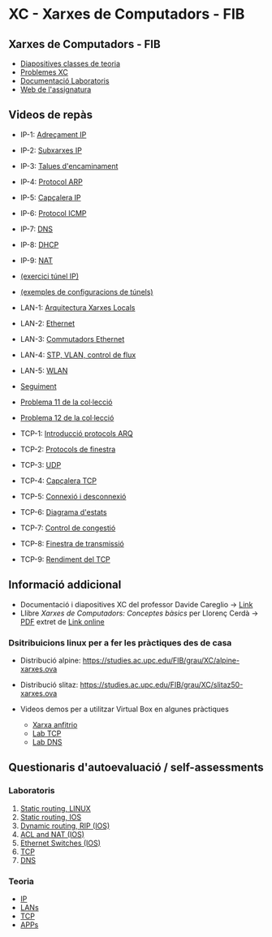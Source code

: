 # XC - Xarxes de Computadors - FIB

## Xarxes de Computadors - FIB

- [Diapositives classes de teoria](/teoria-diaps)
- [Problemes XC](/problemes)
- [Documentació Laboratoris](/documentacio-lab)
- [Web de l'assignatura](https://docencia.ac.upc.edu/FIB/grau/XC/)

## Videos de repàs

- IP-1: [Adreçament IP](https://youtu.be/lw8tITa5Cd8)
- IP-2: [Subxarxes IP](https://youtu.be/lgHit1Io54Y)
- IP-3: [Talues d'encaminament](https://youtu.be/TiLpbNlYz3o)
- IP-4: [Protocol ARP](https://youtu.be/a8osS-fVkqI)
- IP-5: [Capçalera IP](https://youtu.be/wWd2skddCuY)
- IP-6: [Protocol ICMP](https://youtu.be/fnlAeTgdxBM)
- IP-7: [DNS](https://youtu.be/FPl72YMMf1w)
- IP-8: [DHCP](https://youtu.be/5JbE1eWcg7c)
- IP-9: [NAT](https://youtu.be/-nXRVIb1u5s)

- [(exercici túnel IP)](https://youtu.be/o3EfTDl6tZ8)
- [(exemples de configuracions de túnels)](https://youtu.be/yezeP685WtQ)

- LAN-1: [Arquitectura Xarxes Locals](https://youtu.be/PuZibmh1sPI)
- LAN-2: [Ethernet](https://youtu.be/0sDN8dJAVcI)
- LAN-3: [Commutadors Ethernet](https://youtu.be/VQV2Ll254W8)
- LAN-4: [STP, VLAN, control de flux](https://youtu.be/jMAH3rFming)
- LAN-5: [WLAN](https://youtu.be/EAm-0SlfIGE)  

- [Seguiment](https://youtu.be/mczGYREMmcE)
- [Problema 11 de la col·lecció](https://youtu.be/G5377Y7iSMA)
- [Problema 12 de la col·lecció](https://youtu.be/8a81J2VStzQ)

- TCP-1: [Introducció protocols ARQ](https://youtu.be/Ot9EUVcX5HI)
- TCP-2: [Protocols de finestra](https://youtu.be/sSkCSZr8VvM)
- TCP-3: [UDP](https://youtu.be/IP05kBn97Kk)
- TCP-4: [Capçalera TCP](https://youtu.be/55RPJmey3HU)
- TCP-5: [Connexió i desconnexió](https://youtu.be/nnkfUgP0ua4)
- TCP-6: [Diagrama d'estats](https://youtu.be/Sbpa_8748WY)
- TCP-7: [Control de congestió](https://youtu.be/_STIfLTvu5s)
- TCP-8: [Finestra de transmissió](https://youtu.be/xyVfAD2JwdI)
- TCP-9: [Rendiment del TCP](https://youtu.be/ZKRZEwbaybU)

## Informació addicional

- Documentació i diapositives XC del professor Davide Careglio -> [Link](https://people.ccaba.upc.edu/careglio/index.php/teaching/xc/)
- Llibre *Xarxes de Computadors: Conceptes bàsics* per Llorenç Cerdà -> [PDF](/documentacio-addicional/llibre-xc-conceptes-basics_ll-cerda.pdf) extret de [Link online](https://upcommons.upc.edu/handle/2099.3/36825)

### Dsitribuicions linux per a fer les pràctiques des de casa
- Distribució alpine: https://studies.ac.upc.edu/FIB/grau/XC/alpine-xarxes.ova
- Distribució slitaz: https://studies.ac.upc.edu/FIB/grau/XC/slitaz50-xarxes.ova

- Videos demos per a utilitzar Virtual Box en algunes pràctiques
   - [Xarxa anfitrio](https://www.youtube.com/watch?v=kORjZwhYOvE&t=17s)
   - [Lab TCP](https://youtu.be/vL8WrEYPitk)
   - [Lab DNS](https://www.youtube.com/watch?v=lZUcEKt9cx4&t=3s)

## Questionaris d'autoevaluació / self-assessments

### Laboratoris
1. [Static routing, LINUX](https://docs.google.com/forms/d/1fqNJL-29vHKweug5Dcj01SqXNf5qIo74SCbp6OSRQkE)
2. [Static routing, IOS](https://docs.google.com/forms/d/e/1FAIpQLSfJJAzhEcDRH9rcMbYkVzfpwKD7f67RI5sdCw85WIGdHQxsrg/viewform)
3. [Dynamic routing, RIP (IOS)](https://docs.google.com/forms/d/1gNNmeBggbL9bJRvRbIWAi81Lzn76dz0pzph2ryGDTTE)
4. [ACL and NAT (IOS)](https://docs.google.com/forms/d/1zGmUah6cV1n5raEF2pzUEPoSgSLZGLovAm84QOCbFbw)
5. [Ethernet Switches (IOS)](https://docs.google.com/forms/d/1UqI5rajzf6Aa6FjE4dOu6s1sbksFz80qr5jezONlqE4)
6. [TCP](https://docs.google.com/forms/d/11vHIf2QsNmEICnG28N41S-FFfK26lL73emNBcel0XJU)
7. [DNS](https://docs.google.com/forms/d/1xAkmLpBSKfjOmGCphjXInC3soZWLtCIWBN6zOesVo2M)

### Teoria
- [IP](https://forms.gle/vh4eeU95dfzNDsvB8)
- [LANs](https://docs.google.com/forms/d/1OCddcGRre3fcP9Z4zLnBBH7E-95-tl2vQgDV1cWpUbo/viewform)
- [TCP](https://docs.google.com/forms/d/1H6ynXUlUJ9e4CL_sQ-xIR9y-C0yO8ZYiESvV-JfQg-A/viewform)
- [APPs](https://docs.google.com/forms/d/e/1FAIpQLSfJByRxSFfd7xkvxVLtr6xPr8kgBs1PZWJD5IWcG96TcMyfQw/viewform)